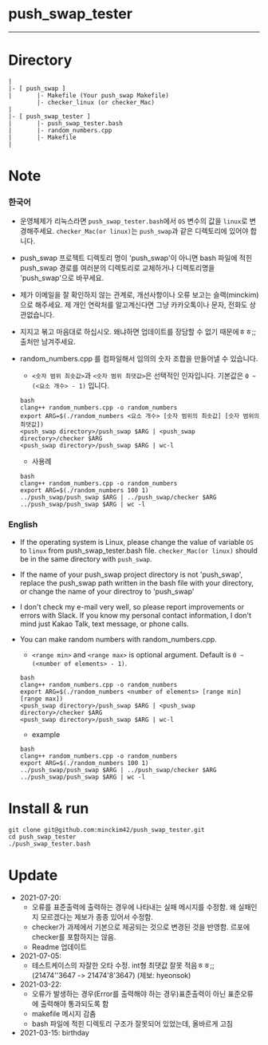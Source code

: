 # push_swap_tester
---
# Directory
```
|
|- [ push_swap ]
|		|- Makefile (Your push_swap Makefile)
		|- checker_linux (or checker_Mac)
|
|- [ push_swap_tester ]
|		|- push_swap_tester.bash
|		|- random_numbers.cpp
|		|- Makefile
|
```
# Note
### 한국어
- 운영체제가 리눅스라면 ```push_swap_tester.bash```에서 ```OS``` 변수의 값을 ```linux```로 변경해주세요. ```checker_Mac(or linux)```는 ```push_swap```과 같은 디렉토리에 있어야 합니다.
- push_swap 프로젝트 디렉토리 명이 'push_swap'이 아니면 bash 파일에 적힌 push_swap 경로를 여러분의 디렉토리로 교체하거나 디렉토리명을 'push_swap'으로 바꾸세요.  
- 제가 이메일을 잘 확인하지 않는 관계로, 개선사항이나 오류 보고는 슬랙(minckim)으로 해주세요. 제 개인 연락처를 알고계신다면 그냥 카카오톡이나 문자, 전화도 상관없습니다.  
- 지지고 볶고 마음대로 하십시오. 왜냐하면 업데이트를 장담할 수 없기 때문에ㅎㅎ;; 출처만 남겨주세요.
- random_numbers.cpp 를 컴파일해서 임의의 숫자 조합을 만들어낼 수 있습니다.
	- ```<숫자 범위 최솟값>```과 ```<숫자 범위 최댓값>```은 선택적인 인자입니다. 기본값은 ```0 ~ (<요소 개수> - 1)``` 입니다.
	```
	bash
	clang++ random_numbers.cpp -o random_numbers
	export ARG=$(./random_numbers <요소 개수> [숫자 범위의 최솟값] [숫자 범위의 최댓값])
	<push_swap directory>/push_swap $ARG | <push_swap directory>/checker $ARG
	<push_swap directory>/push_swap $ARG | wc-l
	```

	- 사용례
	```
	bash
	clang++ random_numbers.cpp -o random_numbers
	export ARG=$(./random_numbers 100 1)
	../push_swap/push_swap $ARG | ../push_swap/checker $ARG
	../push_swap/push_swap $ARG | wc -l
	```
### English
- If the operating system is Linux, please change the value of variable ```OS``` to ```linux``` from push_swap_tester.bash file. ```checker_Mac(or linux)``` should be in the same directory with ```push_swap```.
- If the name of your push_swap project directory is not 'push_swap', replace the push_swap path written in the bash file with your directory, or change the name of your directroy to 'push_swap'
- I don't check my e-mail very well, so please report improvements or errors with Slack. If you know my personal contact information, I don't mind just Kakao Talk, text message, or phone calls.
- You can make random numbers with random_numbers.cpp.
	- ```<range min>``` and ```<range max>``` is optional argument. Default is ```0 ~ (<number of elements> - 1)```.
	```
	bash
	clang++ random_numbers.cpp -o random_numbers
	export ARG=$(./random_numbers <number of elements> [range min] [range max])
	<push_swap directory>/push_swap $ARG | <push_swap directory>/checker $ARG
	<push_swap directory>/push_swap $ARG | wc-l
	```

	- example
	```
	bash
	clang++ random_numbers.cpp -o random_numbers
	export ARG=$(./random_numbers 100 1)
	../push_swap/push_swap $ARG | ../push_swap/checker $ARG
	../push_swap/push_swap $ARG | wc -l
	```
# Install & run
```
git clone git@github.com:minckim42/push_swap_tester.git
cd push_swap_tester
./push_swap_tester.bash
```
# Update
- 2021-07-20:
	- 오류를 표준출력에 출력하는 경우에 나타내는 실패 메시지를 수정함. 왜 실패인지 모르겠다는 제보가 종종 있어서 수정함.
	- checker가 과제에서 기본으로 제공되는 것으로 변경된 것을 반영함. 르포에 checker를 포함하지는 않음.
	- Readme 업데이트
- 2021-07-05:
	- 테스트케이스의 자잘한 오타 수정. int형 최댓값 잘못 적음ㅎㅎ;; (21474''3647 -> 21474'8'3647) (제보: hyeonsok)
- 2021-03-22:
	- 오류가 발생하는 경우(Error를 출력해야 하는 경우)표준출력이 아닌 표준오류에 출력해야 통과되도록 함
	- makefile 메시지 감춤
	- bash 파일에 적힌 디렉토리 구조가 잘못되어 있었는데, 올바르게 고침
- 2021-03-15: birthday
